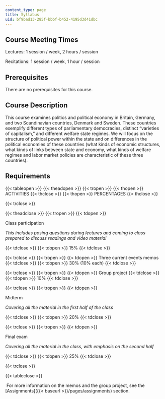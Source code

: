 ```yaml
---
content_type: page
title: Syllabus
uid: bf9bad13-285f-bbbf-b452-4195d3d41dbc
---
```


Course Meeting Times 
---------------------

Lectures: 1 session / week, 2 hours / session

Recitations: 1 session / week, 1 hour / session

Prerequisites
-------------

There are no prerequisites for this course.

Course Description
------------------

This course examines politics and political economy in Britain, Germany, and two Scandinavian countries, Denmark and Sweden. These countries exemplify different types of parliamentary democracies, distinct “varieties of capitalism,” and different welfare state regimes. We will focus on the structure of political power within the state and on differences in the political economies of these countries (what kinds of economic structures, what kinds of links between state and economy, what kinds of welfare regimes and labor market policies are characteristic of these three countries).

Requirements
------------

{{< tableopen >}}
{{< theadopen >}}
{{< tropen >}}
{{< thopen >}}
ACTIVITIES
{{< thclose >}}
{{< thopen >}}
PERCENTAGES
{{< thclose >}}

{{< trclose >}}

{{< theadclose >}}
{{< tropen >}}
{{< tdopen >}}


Class participation

_This includes posing questions during lectures and coming to class prepared to discuss readings and video material_


{{< tdclose >}}
{{< tdopen >}}
15%
{{< tdclose >}}

{{< trclose >}}
{{< tropen >}}
{{< tdopen >}}
Three current events memos
{{< tdclose >}}
{{< tdopen >}}
30% (10% each)
{{< tdclose >}}

{{< trclose >}}
{{< tropen >}}
{{< tdopen >}}
Group project
{{< tdclose >}}
{{< tdopen >}}
10%
{{< tdclose >}}

{{< trclose >}}
{{< tropen >}}
{{< tdopen >}}


Midterm

_Covering all the material in the first half of the class_


{{< tdclose >}}
{{< tdopen >}}
20%
{{< tdclose >}}

{{< trclose >}}
{{< tropen >}}
{{< tdopen >}}


Final exam

_Covering all the material in the class, with emphasis on the second half_


{{< tdclose >}}
{{< tdopen >}}
25%
{{< tdclose >}}

{{< trclose >}}

{{< tableclose >}}

 For more information on the memos and the group project, see the [Assignments]({{< baseurl >}}/pages/assignments) section.
